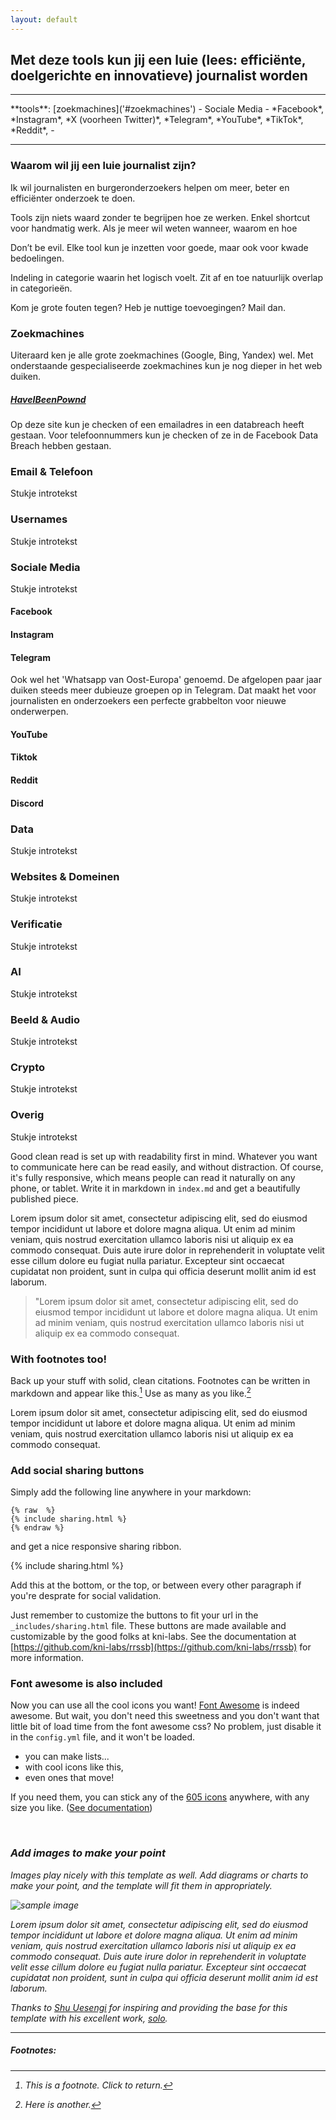```yaml
---
layout: default
---
```


## Met deze tools kun jij een luie (lees: efficiënte, doelgerichte en innovatieve) journalist worden

<hr>
**tools**: [zoekmachines]('#zoekmachines') - Sociale Media -  *Facebook*, *Instagram*, *X (voorheen Twitter)*, *Telegram*, *YouTube*, *TikTok*, *Reddit*, - 
<hr>


### Waarom wil jij een luie journalist zijn?



Ik wil journalisten en burgeronderzoekers helpen om meer, beter en efficiënter onderzoek te doen.


Tools zijn niets waard zonder te begrijpen hoe ze werken. Enkel shortcut voor handmatig werk. Als je meer wil weten wanneer, waarom en hoe 

Don’t be evil. Elke tool kun je inzetten voor goede, maar ook voor kwade bedoelingen.

Indeling in categorie waarin het logisch voelt. Zit af en toe natuurlijk overlap in categorieën.

Kom je grote fouten tegen? Heb je nuttige toevoegingen? Mail dan.

### <a name="zoekmachines"></a>Zoekmachines
Uiteraard ken je alle grote zoekmachines (Google, Bing, Yandex) wel. Met onderstaande gespecialiseerde zoekmachines kun je  nog dieper in het web duiken.

##### [HaveIBeenPownd]('https://haveibeenpwned.com/')
Op deze site kun je checken of een emailadres in een databreach heeft gestaan. Voor telefoonnummers kun je checken of ze in de Facebook Data Breach hebben gestaan.

### Email & Telefoon
Stukje introtekst

### Usernames
Stukje introtekst

### Sociale Media
Stukje introtekst

#### Facebook

#### Instagram


#### Telegram
Ook wel het 'Whatsapp van Oost-Europa' genoemd. De afgelopen paar jaar duiken steeds meer dubieuze groepen op in Telegram. Dat maakt het voor journalisten en onderzoekers een perfecte grabbelton voor nieuwe onderwerpen.

#### YouTube

#### Tiktok

#### Reddit

#### Discord

### Data
Stukje introtekst

### Websites & Domeinen
Stukje introtekst

### Verificatie
Stukje introtekst

### AI
Stukje introtekst

### Beeld & Audio
Stukje introtekst

### Crypto
Stukje introtekst

### Overig
Stukje introtekst



Good clean read is set up with readability first in mind. Whatever you want to communicate here can be read easily, and without distraction. Of course, it's fully responsive, which means people can read it naturally on any phone, or tablet. Write it in markdown in <code>index.md</code> and get a beautifully published piece.

Lorem ipsum dolor sit amet, consectetur adipiscing elit, sed do eiusmod tempor incididunt ut labore et dolore magna aliqua. Ut enim ad minim veniam, quis nostrud exercitation ullamco laboris nisi ut aliquip ex ea commodo consequat. Duis aute irure dolor in reprehenderit in voluptate velit esse cillum dolore eu fugiat nulla pariatur. Excepteur sint occaecat cupidatat non proident, sunt in culpa qui officia deserunt mollit anim id est laborum.

> "Lorem ipsum dolor sit amet, consectetur adipiscing elit, sed do eiusmod tempor incididunt ut labore et dolore magna aliqua. Ut enim ad minim veniam, quis nostrud exercitation ullamco laboris nisi ut aliquip ex ea commodo consequat.

### With footnotes too!

Back up your stuff with solid, clean citations. Footnotes can be written in markdown and appear like this.[^1] Use as many as you like.[^2]

Lorem ipsum dolor sit amet, consectetur adipiscing elit, sed do eiusmod tempor incididunt ut labore et dolore magna aliqua. Ut enim ad minim veniam, quis nostrud exercitation ullamco laboris nisi ut aliquip ex ea commodo consequat.

### Add social sharing buttons

Simply add the following line anywhere in your markdown:

<pre><code>{% raw  %}
{% include sharing.html %}
{% endraw %}
</code></pre>

and get a nice responsive sharing ribbon.

{% include sharing.html %}

Add this at the bottom, or the top, or between every other paragraph if you're desprate for social validation.

Just remember to customize the buttons to fit your url in the `_includes/sharing.html` file. These buttons are made available and customizable by the good folks at kni-labs. See the documentation at [https://github.com/kni-labs/rrssb](https://github.com/kni-labs/rrssb) for more information.

### Font awesome is also included

<i class="fa fa-quote-left fa-3x fa-pull-left fa-border"></i> Now you can use all the cool icons you want! [Font Awesome](http://fontawesome.io) is indeed awesome. But wait, you don't need this sweetness and you don't want that little bit of load time from the font awesome css? No problem, just disable it in the `config.yml` file, and it won't be loaded.

<ul class="fa-ul">
  <li><i class="fa-li fa fa-check-square"></i>you can make lists...</li>
  <li><i class="fa-li fa fa-check-square-o"></i>with cool icons like this,</li>
  <li><i class="fa-li fa fa-spinner fa-spin"></i>even ones that move!</li>
</ul>

If you need them, you can stick any of the [605 icons](http://fontawesome.io/icons/) anywhere, with any size you like. ([See documentation](http://fontawesome.io/examples/))

<i class="fa fa-building"></i>&nbsp;&nbsp;<i class="fa fa-bus fa-lg"></i>&nbsp;&nbsp;<i class="fa fa-cube fa-2x"></i>&nbsp;&nbsp;<i class="fa fa-paper-plane fa-3x"></i>&nbsp;&nbsp;<i class="fa fa-camera-retro fa-4x">

### Add images to make your point

Images play nicely with this template as well. Add diagrams or charts to make your point, and the template will fit them in appropriately.

<img src="images/hello.svg" alt="sample image">

Lorem ipsum dolor sit amet, consectetur adipiscing elit, sed do eiusmod tempor incididunt ut labore et dolore magna aliqua. Ut enim ad minim veniam, quis nostrud exercitation ullamco laboris nisi ut aliquip ex ea commodo consequat. Duis aute irure dolor in reprehenderit in voluptate velit esse cillum dolore eu fugiat nulla pariatur. Excepteur sint occaecat cupidatat non proident, sunt in culpa qui officia deserunt mollit anim id est laborum.

Thanks to [Shu Uesengi](https://github.com/chibicode) for inspiring and providing the base for this template with his excellent work, [solo](https://github.com/chibicode).

<hr>

##### Footnotes:

[^1]: This is a footnote. Click to return.

[^2]: Here is another.
